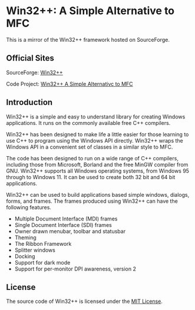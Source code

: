 
<head>
<meta name="keywords" content="Win32++, C++, Win32 API, Windows API, MFC"></meta>
<meta name="description" content="Win32++: A Simple Alternative to MFC"></meta>
</head>
<body>

<div class="markdown-heading" dir="auto">
	<h1 class="heading-element" dir="auto" tabindex="-1">Win32++: A Simple 
	Alternative to MFC</h1>
	</div>
<p dir="auto">This is a mirror of the Win32++ framework hosted on SourceForge.</p>
<div class="markdown-heading" dir="auto">
	<h2 class="heading-element" dir="auto" tabindex="-1">Official Sites</h2>
</div>
<p dir="auto">SourceForge:
<a href="https://sourceforge.net/projects/win32-framework/">Win32++</a></p>
<p dir="auto">Code Project:
<a href="https://www.codeproject.com/Articles/9739/Win32-A-Simple-Alternative-to-MFC">
Win32++ A Simple Alternativc to MFC</a></p>
<div class="markdown-heading" dir="auto">
	<h2 class="heading-element" dir="auto" tabindex="-1">Introduction</h2>
</div>
<p dir="auto">Win32++ is a simple and easy to understand library for creating Windows applications.
It runs on the commonly available free C++ compilers.</p>

<p dir="auto">Win32++ has been designed to make life a little easier for those learning to use C++ 
to program using the Windows API directly. Win32++ wraps the Windows API in a convenient set of
classes in a similar style to MFC.</p>

<p dir="auto">The code has been designed to run on a wide range of C++ compilers, including those
from Microsoft, Borland and the free MinGW compiler from GNU. Win32++ supports all Windows operating
systems, from Windows 95 through to Windows 11. It can be used to create both 32 bit and 64 bit
applications.</p>
<p dir="auto">Win32++ can be used to build applications based simple windows, 
dialogs, forms, and frames. The frames produced using Win32++ can have the following features.</p>
<ul dir="auto">
	<li>Multiple Document Interface (MDI) frames</li>
	<li>Single Document Interface (SDI) frames</li>
	<li>Owner drawn menubar, toolbar and statusbar</li>
	<li>Theming</li>
	<li>The Ribbon Framework</li>
	<li>Splitter windows</li>
	<li>Docking</li>
	<li>Support for dark mode</li>
	<li>Support for per-monitor DPI awareness, version 2</li>
</ul>
<div class="markdown-heading" dir="auto">
	<h2 class="heading-element" dir="auto" tabindex="-1">License</h2>
</div>

The source code of Win32++ is licensed under the
<a href="https://opensource.org/license/mit">MIT License</a>.

</body>

</html>
